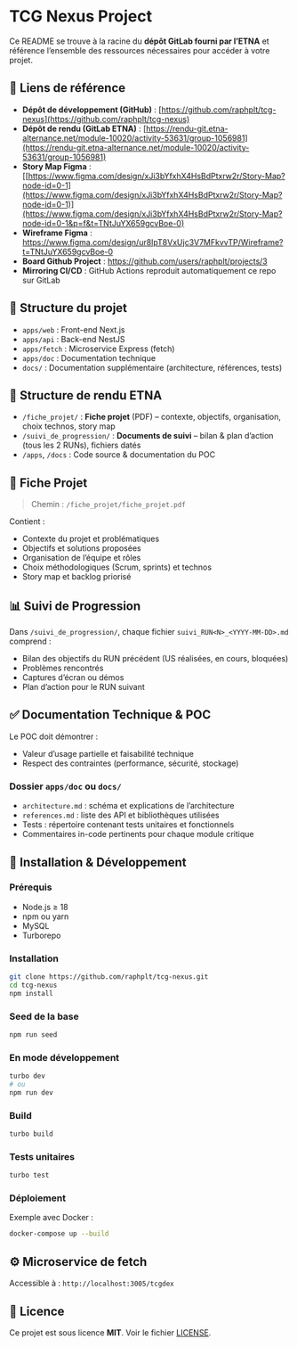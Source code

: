 # TCG Nexus Project

Ce README se trouve à la racine du **dépôt GitLab fourni par l’ETNA** et référence l’ensemble des ressources nécessaires pour accéder à votre projet.

## 🔗 Liens de référence

- **Dépôt de développement (GitHub)** : [https://github.com/raphplt/tcg-nexus](https://github.com/raphplt/tcg-nexus)
- **Dépôt de rendu (GitLab ETNA)** : [https://rendu-git.etna-alternance.net/module-10020/activity-53631/group-1056981](https://rendu-git.etna-alternance.net/module-10020/activity-53631/group-1056981)
- **Story Map Figma** : [[https://www.figma.com/design/xJi3bYfxhX4HsBdPtxrw2r/Story-Map?node-id=0-1](https://www.figma.com/design/xJi3bYfxhX4HsBdPtxrw2r/Story-Map?node-id=0-1)](https://www.figma.com/design/xJi3bYfxhX4HsBdPtxrw2r/Story-Map?node-id=0-1&p=f&t=TNtJuYX659gcvBoe-0)
- **Wireframe Figma** : https://www.figma.com/design/ur8IpT8VxUjc3V7MFkvvTP/Wireframe?t=TNtJuYX659gcvBoe-0
- **Board Github Project** : https://github.com/users/raphplt/projects/3
- **Mirroring CI/CD** : GitHub Actions reproduit automatiquement ce repo sur GitLab

## 📂 Structure du projet

- `apps/web` : Front-end Next.js
- `apps/api` : Back-end NestJS
- `apps/fetch` : Microservice Express (fetch)
- `apps/doc` : Documentation technique
- `docs/` : Documentation supplémentaire (architecture, références, tests)

## 📁 Structure de rendu ETNA

- `/fiche_projet/` : **Fiche projet** (PDF) – contexte, objectifs, organisation, choix technos, story map
- `/suivi_de_progression/` : **Documents de suivi** – bilan & plan d’action (tous les 2 RUNs), fichiers datés
- `/apps`, `/docs` : Code source & documentation du POC

## 📝 Fiche Projet

> Chemin : `/fiche_projet/fiche_projet.pdf`

Contient :

- Contexte du projet et problématiques
- Objectifs et solutions proposées
- Organisation de l’équipe et rôles
- Choix méthodologiques (Scrum, sprints) et technos
- Story map et backlog priorisé

## 📊 Suivi de Progression

Dans `/suivi_de_progression/`, chaque fichier `suivi_RUN<N>_<YYYY-MM-DD>.md` comprend :

- Bilan des objectifs du RUN précédent (US réalisées, en cours, bloquées)
- Problèmes rencontrés
- Captures d’écran ou démos
- Plan d’action pour le RUN suivant

## ✅ Documentation Technique & POC

Le POC doit démontrer :

- Valeur d’usage partielle et faisabilité technique
- Respect des contraintes (performance, sécurité, stockage)

### Dossier `apps/doc` ou `docs/`

- `architecture.md` : schéma et explications de l’architecture
- `references.md` : liste des API et bibliothèques utilisées
- Tests : répertoire contenant tests unitaires et fonctionnels
- Commentaires in-code pertinents pour chaque module critique

## 🚀 Installation & Développement

### Prérequis

- Node.js ≥ 18
- npm ou yarn
- MySQL
- Turborepo

### Installation

```bash
git clone https://github.com/raphplt/tcg-nexus.git
cd tcg-nexus
npm install
```

### Seed de la base

```bash
npm run seed
```

### En mode développement

```bash
turbo dev
# ou
npm run dev
```

### Build

```bash
turbo build
```

### Tests unitaires

```bash
turbo test
```

### Déploiement

Exemple avec Docker :

```bash
docker-compose up --build
```

## ⚙️ Microservice de fetch

Accessible à : `http://localhost:3005/tcgdex`

## 📜 Licence

Ce projet est sous licence **MIT**. Voir le fichier [LICENSE](LICENSE).
